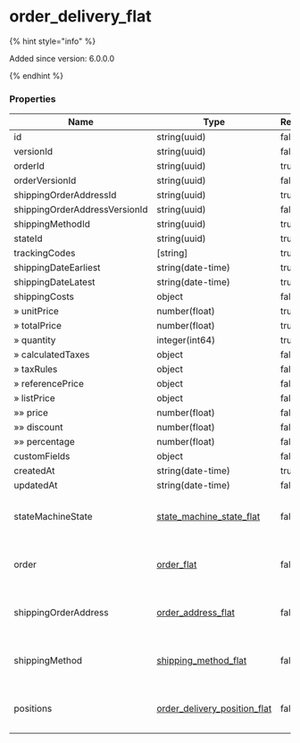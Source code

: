 
# order_delivery_flat

{% hint style="info" %}

Added since version: 6.0.0.0

{% endhint %}

### Properties

|Name|Type|Required|Restrictions|Description|
|---|---|---|---|---|
|id|string(uuid)|false|none|none|
|versionId|string(uuid)|false|none|none|
|orderId|string(uuid)|true|none|none|
|orderVersionId|string(uuid)|false|none|none|
|shippingOrderAddressId|string(uuid)|true|none|none|
|shippingOrderAddressVersionId|string(uuid)|false|none|none|
|shippingMethodId|string(uuid)|true|none|none|
|stateId|string(uuid)|true|none|none|
|trackingCodes|[string]|true|none|none|
|shippingDateEarliest|string(date-time)|true|none|none|
|shippingDateLatest|string(date-time)|true|none|none|
|shippingCosts|object|false|none|none|
|» unitPrice|number(float)|true|none|none|
|» totalPrice|number(float)|true|none|none|
|» quantity|integer(int64)|true|none|none|
|» calculatedTaxes|object|false|none|none|
|» taxRules|object|false|none|none|
|» referencePrice|object|false|none|none|
|» listPrice|object|false|none|none|
|»» price|number(float)|false|none|none|
|»» discount|number(float)|false|none|none|
|»» percentage|number(float)|false|none|none|
|customFields|object|false|none|none|
|createdAt|string(date-time)|true|read-only|none|
|updatedAt|string(date-time)|false|read-only|none|
|stateMachineState|[state_machine_state_flat](/schema/state_machine_state_flat.md)|false|none|Added since version: 6.0.0.0|
|order|[order_flat](/schema/order_flat.md)|false|none|Added since version: 6.0.0.0|
|shippingOrderAddress|[order_address_flat](/schema/order_address_flat.md)|false|none|Added since version: 6.0.0.0|
|shippingMethod|[shipping_method_flat](/schema/shipping_method_flat.md)|false|none|Added since version: 6.0.0.0|
|positions|[order_delivery_position_flat](/schema/order_delivery_position_flat.md)|false|none|Added since version: 6.0.0.0|
